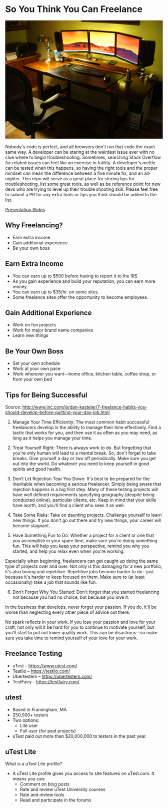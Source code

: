 # So You Think You Can Freelance

![Home Office](floatmonitors_picture.jpg)

Nobody's code is perfect, and all browsers don't run that code the exact same way. A developer can be staring at the weirdest issue ever with no clue where to begin troubleshooting. Sometimes, searching Stack Overflow for related issues can feel like an exercise in futility. A developer's mettle can be tested when this happens, so having the right tools and the proper mindset can mean the difference between a five minute fix, and an all-nighter. This repo will serve as a great place for storing tips for troubleshooting, list some great tools, as well as be reference point for new devs who are trying to level up their trouble shooting skill.  Please feel free to submit a PR for any extra tools or tips you think should be added to the list.


[Presentation Slides](https://slides.com/ryandoll/troubleshoot-like-a-boss)

## Why Freelancing?
- Earn extra income
- Gain additional experience
- Be your own boss

## Earn Extra Income
- You can earn up to $500 before having to report it to the IRS
- As you gain experience and build your reputation, you can earn more money.
- You can earn up to $35/hr. on some sites.
- Some freelance sites offer the opportunity to become employees.

## Gain Additional Experience
- Work on fun projects
- Work for major brand name companies
- Learn new things

## Be Your Own Boss
- Set your own schedule
- Work at your own pace
- Work wherever you want—home office, kitchen table, coffee shop, or from your own bed

## Tips for Being Successful
Source: http://www.inc.com/jordan-kasteler/7-freelance-habits-you-should-develop-before-quitting-your-day-job.html

1. Manage Your Time Efficiently: The most common habit successful freelancers develop is the ability to manage their time effectively. Find a tactic that works for you, and then use it as often as you may need, as long as it helps you manage your time.

2. Treat Yourself Right: There is always work to do. But forgetting that you're only human will lead to a mental break. So, don't forget to take breaks. Give yourself a day or two off periodically. Make sure you get out into the world. Do whatever you need to keep yourself in good spirits and good health.

3. Don’t Let Rejection Tear You Down: It's best to be prepared for the inevitable when becoming a serious freelancer. Simply being aware that rejection happens is a big first step. Many of these testing projects will have well defined requirements specifying geography (despite being conducted online), particular clients, etc. Keep in mind that your skills have worth, and you'll find a client who sees it as well.

4. Take Some Risks: Take on daunting projects. Challenge yourself to learn new things. If you don't go out there and try new things, your career will become stagnant.

5. Have Something Fun to Do: Whether a project for a client or one that you accomplish in your spare time, make sure you're doing something fun. This will help you keep your perspective, remind you why you started, and help you relax even when you're working.

Especially when beginning, freelancers can get caught up doing the same type of projects over and over. Not only is this damaging for a new portfolio, it's also boring and repetitive.
Repetitive jobs become harder to do--just because it's harder to keep focused on them. Make sure to (at least occasionally) take a job that sounds like fun.

6. Don’t Forget Why You Started: Don't forget that you started freelancing not because you had no choice, but because you love it.

In the business that develops, never forget your passion. If you do, it'll be worse than neglecting every other piece of advice out there.

No spark reflects in your work. If you lose your passion and love for your craft, not only will it be hard for you to continue to motivate yourself, but you'll start to put out lower quality work. This can be disastrous--so make sure you take time to remind yourself of your love for your work.

## Freelance Testing
- uTest – https://www.utest.com/
- Testlio – https://testlio.com/
- Ubertesters – https://ubertesters.com/
- TestFairy - https://testfairy.com/

## utest
- Based in Framingham, MA
- 250,000+ testers
- Two options:
  - Lite user
  - Full user (for paid projects)
- uTest paid out more than $20,000,000 to testers in the past year.

## uTest Lite
What is a uTest Lite profile?

- A uTest Lite profile gives you access to site features on uTest.com. It means you can:
  - Comment on blog posts
  - Rate and review uTest University courses
  - Rate and review tools
  - Read and participate in the forums
